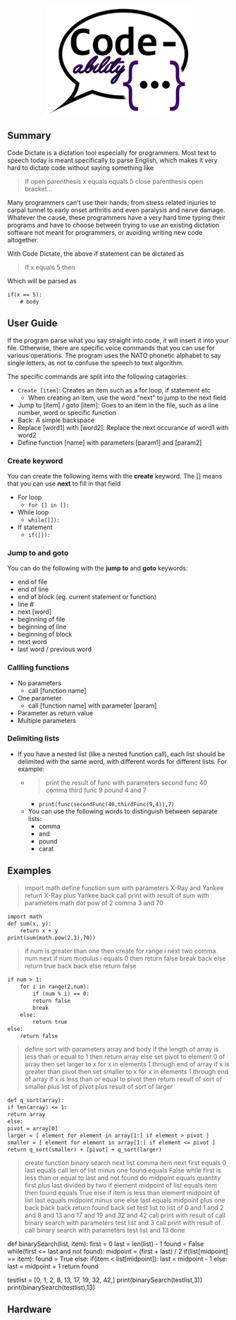 <center><img src="https://raw.githubusercontent.com/robert-cunningham/CodeAbility/master/codelogo.png" height="250"></center>

## Summary
Code Dictate is a dictation tool especially for programmers. Most text to speech today is meant specifically to parse English, which makes it very hard to dictate code without saying something like

> If open parenthesis x equals equals 5 close parenthesis open bracket...

Many programmers can't use their hands; from stress related injuries to carpal tunnel to early onset arthritis and even paralysis and nerve damage. Whatever the cause, these programmers have a very hard time typing their programs and have to choose between trying to use an existing dictation software not meant for programmers, or avoiding writing new code altogether.

With Code Dictate, the above if statement can be dictated as

> If x equals 5 then

Which will be parsed as

    if(x == 5):
	    # body


## User Guide
If the program parse what you say straight into code, it will insert it into your file. Otherwise, there are specific voice commands that you can use for various operations. The program uses the NATO phonetic alphabet to say single letters, as not to confuse the speech to text algorithm.

The specific commands are split into the following catagories:

 - `Create [item]`: Creates an item such as a for loop, if statement etc
	 - When creating an item, use the word "next" to jump to the next field
- Jump to [item] / goto [item]: Goes to an item in the file, such as a line number, word or specific function
- Back: A simple backspace
- Replace [word1] with [word2]: Replace the next occurance of word1 with word2
- Define function [name] with parameters [param1] and [param2]

### Create keyword

You can create the following items with the **create** keyword. The [] means that you can use **next** to fill in that field
- For loop
	- `for [] in []:`
- While loop
	- `while([]):`
- If statement
	- `if([]):`

### Jump to and goto

You can do the following with the **jump to** and **goto** keywords:
- end of file
- end of line
- end of block (eg. current statement or function)
- line #
- next [word]
- beginning of file
- beginning of line
- beginning of block
- next word
- last word / previous word

### Callling functions
- No parameters
	- call [function name]
- One parameter
	- call [function name] with parameter [param]
- Parameter as return value
- Multiple parameters

### Delimiting lists
- If you have a nested list (like a nested function call), each list should be delimited with the same word, with different words for different lists. For example:
	-  > print the result of func with parameters second func 40 comma third func 9 pound 4 and 7
		- `print(func(secondFunc(40,thirdFunc(9,4)),7)`
	- You can use the following words to distinguish between separate lists:
		- comma
		- and
		- pound
		- carat
## Examples <ACCOUNT FOR PEDALS>

> import math
> define function sum with parameters X-Ray and Yankee
> return X-Ray plus Yankee
> back call print with result of sum with parameters math dot pow of 2 comma 3 and 70

    import math
    def sum(x, y):
	    return x + y
	print(sum(math.pow(2,3),70))

> if num is greater than one then
> create for range
> i next
> two comma num next
> if num modulus i equals 0 then
> return false
> break
> back else
> return true
> back back else
> return false

    if num > 1:
        for i in range(2,num):
            if (num % i) == 0:
            return false
            break
        else:
            return true
    else:
        return false

> define sort with parameters array and body
> if the length of array is less than or equal to 1 then
> return array
> else
> set pivot to element 0 of array then
> set larger to x for x in elements 1 through end of array if x is greater than pivot then
> set smaller to x for x in elements 1 through end of array if x is less than or equal to pivot then
> return result of sort of smaller plus list of pivot plus result of sort of larger

    def q_sort(array):
    if len(array) <= 1:
    return array
    else:
    pivot = array[0]
    larger = [ element for element in array[1:] if element > pivot ]
    smaller = [ element for element in array[1:] if element <= pivot ]
    return q_sort(smaller) + [pivot] + q_sort(larger)

> create function binary search next
> list comma item next
> first equals 0
> last equals call len of list minus one
> found equals False
> while first is less than or equal to last and not found do
> midpoint equals quantity first plus last divided by two
> if element midpoint of list equals item then
> found equals True
> else
> if item is less than element midpoint of list
> last equals midpoint minus one
> else
> last equals midpoint plus one
> back back back
> return found
> back
> set test list to list of 0 and 1 and 2 and 8 and 13 and 17 and 19 and 32 and 42
> call print with result of call binary search with parameters test list and 3
> call print with result of call binary search with parameters test list and 13
> done

  def binarySearch(list, item):
    first = 0
    last = len(list) - 1
    found = False
    while(first <= last and not found):
      midpoint = (first + last) / 2
      if(list[midpoint] == item):
        found = True
      else:
        if(item < list[midpoint]):
          last = midpoint - 1
        else:
          last = midpoint + 1
    return found

  testlist = [0, 1, 2, 8, 13, 17, 19, 32, 42,]
  print(binarySearch(testlist,3))
  print(binarySearch(testlist),13)

## Hardware
